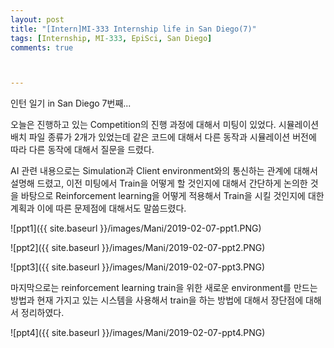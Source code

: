 ```yaml
---
layout: post
title: "[Intern]MI-333 Internship life in San Diego(7)"
tags: [Internship, MI-333, EpiSci, San Diego]
comments: true



---
```


인턴 일기 in San Diego 7번째...

오늘은 진행하고 있는 Competition의 진행 과정에 대해서 미팅이 있었다. 시뮬레이션 배치 파일 종류가 2개가 있었는데 같은 코드에 대해서 다른 동작과 시뮬레이션 버전에 따라 다른 동작에 대해서 질문을 드렸다. 

AI 관련 내용으로는 Simulation과 Client environment와의 통신하는 관계에 대해서 설명해 드렸고, 이전 미팅에서 Train을 어떻게 할 것인지에 대해서 간단하게 논의한 것을 바탕으로 Reinforcement learning을 어떻게 적용해서 Train을 시킬 것인지에 대한 계획과 이에 따른 문제점에 대해서도 말씀드렸다.

![ppt1]({{ site.baseurl }}/images/Mani/2019-02-07-ppt1.PNG)



![ppt2]({{ site.baseurl }}/images/Mani/2019-02-07-ppt2.PNG)



![ppt3]({{ site.baseurl }}/images/Mani/2019-02-07-ppt3.PNG)



마지막으로는 reinforcement learning train을 위한 새로운 environment를 만드는 방법과 현재 가지고 있는 시스템을 사용해서 train을 하는 방법에 대해서 장단점에 대해서 정리하였다. 

![ppt4]({{ site.baseurl }}/images/Mani/2019-02-07-ppt4.PNG)